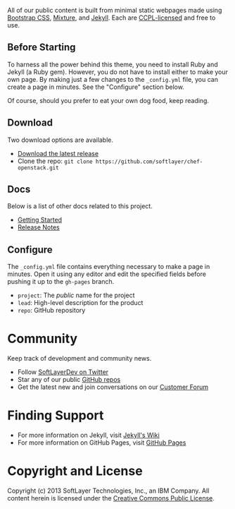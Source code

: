 All of our public content is built from minimal static webpages made using [Bootstrap CSS](http://getboostrap.com), [Mixture](http://mixture.io), and [Jekyll](http://jekyllrb.com). Each are [CCPL-licensed](https://github.com/softlayer/chef-openstack/blob/gh-pages/LICENSE) and free to use.

## Before Starting

To harness all the power behind this theme, you need to install Ruby and Jekyll (a Ruby gem). However, you do not have to install either to make your own page. By making just a few changes to the `_config.yml` file, you can create a page in minutes. See the "Configure" section below.

Of course, should you prefer to eat your own dog food, keep reading.

## Download

Two download options are available.

* [Download the latest release](https://github.com/softlayer/chef-openstack/archive/master.zip)
* Clone the repo: `git clone https://github.com/softlayer/chef-openstack.git`

## Docs

Below is a list of other docs related to this project.

* [Getting Started](../getting-started)
* [Release Notes](../notes)

## Configure

The `_config.yml` file contains everything necessary to make a page in minutes. Open it using any editor and edit the specified fields before pushing it up to the `gh-pages` branch.

* `project`: The *public* name for the project
* `lead`: High-level description for the product
* `repo`: GitHub repository

# Community

Keep track of development and community news.

* Follow [SoftLayerDev on Twitter](http://twitter.com/softlayerdev)
* Star any of our public [GitHub repos](http://github.com/softlayer)
* Get the latest new and join conversations on our [Customer Forum](http://forums.softlayer.com)

# Finding Support

* For more information on Jekyll, visit [Jekyll's Wiki](https://github.com/mojombo/jekyll/wiki)
* For more information on GitHub Pages, visit [GitHub Pages](http://pages.github.com)

# Copyright and License

Copyright (c) 2013 SoftLayer Technologies, Inc., an IBM Company. All content herein is licensed under the [Creative Commons Public License](https://github.com/softlayer/chef-openstack/blob/gh-pages/LICENSE).